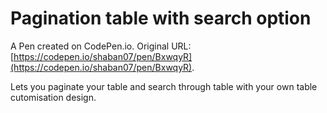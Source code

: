 # Pagination table with search option

A Pen created on CodePen.io. Original URL: [https://codepen.io/shaban07/pen/BxwqyR](https://codepen.io/shaban07/pen/BxwqyR).

Lets you paginate your table and search through table with your own table cutomisation design.